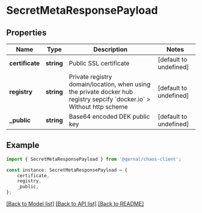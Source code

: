 # SecretMetaResponsePayload


## Properties

Name | Type | Description | Notes
------------ | ------------- | ------------- | -------------
**certificate** | **string** | Public SSL certificate | [default to undefined]
**registry** | **string** | Private registry domain/location, when using the private docker hub registry sepcify &#x60;docker.io&#x60; &gt; Without http scheme  | [default to undefined]
**_public** | **string** | Base64 encoded DEK public key | [default to undefined]

## Example

```typescript
import { SecretMetaResponsePayload } from '@qernal/chaos-client';

const instance: SecretMetaResponsePayload = {
    certificate,
    registry,
    _public,
};
```

[[Back to Model list]](../README.md#documentation-for-models) [[Back to API list]](../README.md#documentation-for-api-endpoints) [[Back to README]](../README.md)
